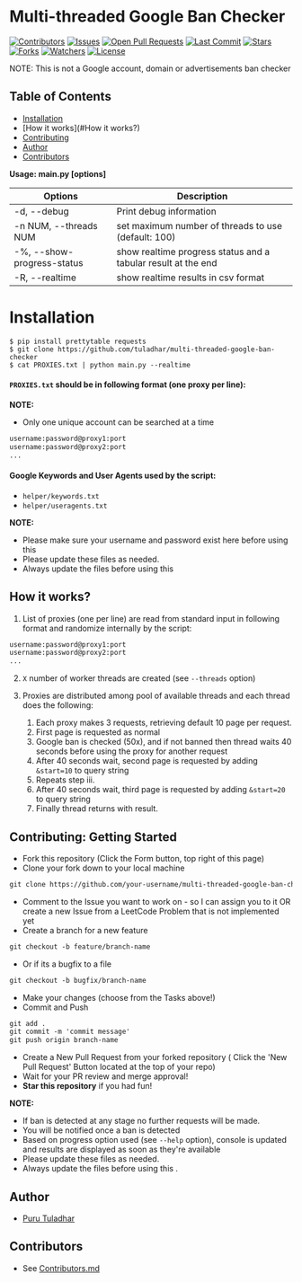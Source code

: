 # Multi-threaded Google  Ban Checker


[![Contributors](https://img.shields.io/github/contributors/tuladhar/multi-threaded-google-ban-checker)](https://github.com/tuladhar/multi-threaded-google-ban-checker/blob/main/Contributors.md)
[![Issues](https://img.shields.io/github/issues/tuladhar/multi-threaded-google-ban-checker)](https://github.com/tuladhar/multi-threaded-google-ban-checker/issues)
[![Open Pull Requests](https://img.shields.io/github/issues-pr-raw/tuladhar/multi-threaded-google-ban-checker)](https://github.com/tuladhar/multi-threaded-google-ban-checker/pulls)
[![Last Commit](https://img.shields.io/github/last-commit/tuladhar/multi-threaded-google-ban-checker)](https://github.com/tuladhar/multi-threaded-google-ban-checker/commits/main)
[![Stars](https://img.shields.io/github/stars/tuladhar/multi-threaded-google-ban-checker)](https://github.com/tuladhar/multi-threaded-google-ban-checker/stargazers)
[![Forks](https://img.shields.io/github/forks/tuladhar/multi-threaded-google-ban-checker)](https://github.com/tuladhar/multi-threaded-google-ban-checker/network/members)
[![Watchers](https://img.shields.io/github/watchers/tuladhar/multi-threaded-google-ban-checker)](https://github.com/tuladhar/multi-threaded-google-ban-checker/watchers)
[![License](https://img.shields.io/github/license/tuladhar/multi-threaded-google-ban-checker)](https://github.com/tuladhar/multi-threaded-google-ban-checker/blob/main/LICENSE)

NOTE:
This is not a Google account, domain or advertisements ban checker

## Table of Contents
* [Installation](#Installation)
* [How it works](#How it works?)
* [Contributing](#Contributing)
* [Author](#Author)
* [Contributors](#Contributors)


**Usage: main.py [options]**

|   Options    |  Description |
| ------------ | ------------ |
|   -d, --debug   |  Print debug information |
|  -n NUM, --threads  NUM |    set maximum number of threads to use (default: 100)  |
|  -%, --show-progress-status |    show realtime progress status and a tabular result at the end  |
|  -R, --realtime |    show realtime results in csv format  |



# Installation


```shell
$ pip install prettytable requests
$ git clone https://github.com/tuladhar/multi-threaded-google-ban-checker
$ cat PROXIES.txt | python main.py --realtime
```

#### `PROXIES.txt` should be in following format (one proxy per line):
**NOTE:**
- Only one unique account can be searched at a time

```markdown
username:password@proxy1:port
username:password@proxy2:port
...
```

#### Google Keywords and User Agents used by the script:
- `helper/keywords.txt`
- `helper/useragents.txt`

**NOTE:**
- Please make sure your username and password exist here before using this
- Please update these files as needed.
- Always update the files before using this

How it works?
-------------

1. List of proxies (one per line) are read from standard input in following format and randomize internally by the script:
  ```markdown
  username:password@proxy1:port
  username:password@proxy2:port
  ...
  ```

2. `X` number of worker threads are created (see `--threads` option)

3. Proxies are distributed among pool of available threads and each thread does the following:

	1. Each proxy makes 3 requests, retrieving default 10 page per request.
	2. First page is requested as normal
	3. Google ban is checked (50x), and if not banned then thread waits 40 seconds before using the proxy for another request
	4. After 40 seconds wait, second page is requested by adding `&start=10` to query string
	5. Repeats step iii.
	6. After 40 seconds wait, third page is requested by adding `&start=20` to query string
	7. Finally thread returns with result.


## Contributing: Getting Started 
* Fork this repository (Click the Form button, top right of this page)
* Clone your fork down to your local machine
```markdown
git clone https://github.com/your-username/multi-threaded-google-ban-checker.git
```
* Comment to the Issue you want to work on - so I can assign you to it OR create a new Issue from a LeetCode Problem that is not implemented yet
* Create a branch for a new feature
```markdown
git checkout -b feature/branch-name
```
* Or if its a bugfix to a file
```markdown
git checkout -b bugfix/branch-name
```
* Make your changes (choose from the Tasks above!)
* Commit and Push
```markdown
git add .
git commit -m 'commit message'
git push origin branch-name
```
* Create a New Pull Request from your forked repository ( Click the 'New Pull Request' Button located at the top of your repo)
* Wait for your PR review and merge approval!
* __Star this repository__ if you had fun!


**NOTE:**
- If ban is detected at any stage no further requests will be made.
- You will be notified once a ban is detected
- Based on progress option used (see `--help` option), console is updated and results are displayed as soon as they're available 
- Please update these files as needed.
- Always update the files before using this
.


## Author
- [Puru Tuladhar](github.com/tuladhar)


## Contributors
- See [Contributors.md](Contributors.md)

